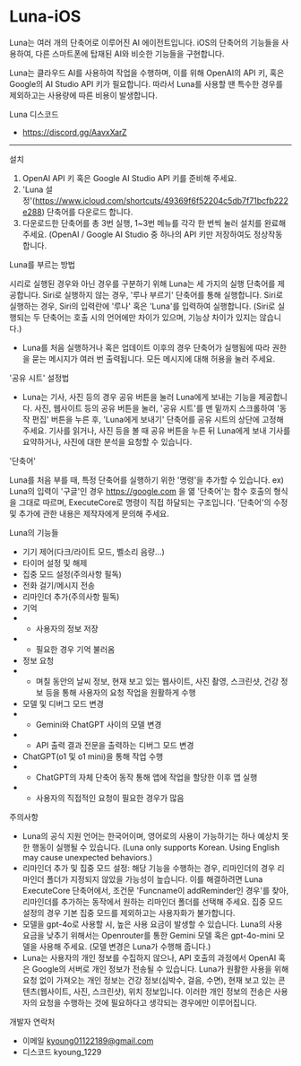 # Luna-iOS
Luna는 여러 개의 단축어로 이루어진 AI 에이전트입니다. iOS의 단축어의 기능들을 사용하여, 다른 스마트폰에 탑재된 AI와 비슷한 기능들을 구현합니다.

Luna는 클라우드 AI를 사용하여 작업을 수행하며, 이를 위해 OpenAI의 API 키, 혹은 Google의 AI Studio API 키가 필요합니다. 따라서 Luna를 사용할 땐 특수한 경우를 제외하고는 사용량에 따른 비용이 발생합니다.


Luna 디스코드
- https://discord.gg/AavxXarZ

----------------

설치

1. OpenAI API 키 혹은 Google AI Studio API 키를 준비해 주세요.
2. 'Luna 설정'(https://www.icloud.com/shortcuts/49369f6f52204c5db7f71bcfb222e288) 단축어를 다운로드 합니다.
3. 다운로드한 단축어를 총 3번 실행, 1~3번 메뉴를 각각 한 번씩 눌러 설치를 완료해 주세요. (OpenAI / Google AI Studio 중 하나의 API 키만 저장하여도 정상작동 합니다.



Luna를 부르는 방법

시리로 실행된 경우와 아닌 경우를 구분하기 위해 Luna는 세 가지의 실행 단축어를 제공합니다.
Siri로 실행하지 않는 경우, '루나 부르기' 단축어를 통해 실행합니다.
Siri로 실행하는 경우, Siri의 입력란에 '루나' 혹은 'Luna'를 입력하여 실행합니다. (Siri로 실행되는 두 단축어는 호출 시의 언어에만 차이가 있으며, 기능상 차이가 있지는 않습니다.)
+ Luna를 처음 실행하거나 혹은 업데이트 이후의 경우 단축어가 실행됨에 따라 권한을 묻는 메시지가 여러 번 출력됩니다. 모든 메시지에 대해 허용을 눌러 주세요.

'공유 시트' 설정법
- Luna는 기사, 사진 등의 경우 공유 버튼을 눌러 Luna에게 보내는 기능을 제공합니다. 사진, 웹사이트 등의 공유 버튼을 눌러, '공유 시트'를 맨 밑까지 스크롤하여 '동작 편집' 버튼을 누른 후, 'Luna에게 보내기' 단축어를 공유 시트의 상단에 고정해 주세요.
기사를 읽거나, 사진 등을 볼 때 공유 버튼을 누른 뒤 Luna에게 보내 기사를 요약하거나, 사진에 대한 분석을 요청할 수 있습니다.

'단축어'

Luna를 처음 부를 때, 특정 단축어를 실행하기 위한 '명령'을 추가할 수 있습니다.
ex) Luna의 입력이 '구글'인 경우 https://google.com 을 엶
'단축어'는 함수 호출의 형식을 그대로 따르며, ExecuteCore로 명령이 직접 하달되는 구조입니다.
'단축어'의 수정 및 추가에 관한 내용은 제작자에게 문의해 주세요.

Luna의 기능들

- 기기 제어(다크/라이트 모드, 벨소리 음량...)
- 타이머 설정 및 해제
- 집중 모드 설정(주의사항 필독)
- 전화 걸기/메시지 전송
- 리마인더 추가(주의사항 필독)
- 기억
- - 사용자의 정보 저장
- - 필요한 경우 기억 불러옴
- 정보 요청
- - 며칠 동안의 날씨 정보, 현재 보고 있는 웹사이트, 사진 촬영, 스크린샷, 건강 정보 등을 통해 사용자의 요청 작업을 원활하게 수행
- 모델 및 디버그 모드 변경
- - Gemini와 ChatGPT 사이의 모델 변경
- - API 출력 결과 전문을 출력하는 디버그 모드 변경
- ChatGPT(o1 및 o1 mini)을 통해 작업 수행
- - ChatGPT의 자체 단축어 동작 통해 앱에 작업을 할당한 이후 앱 실행
- - 사용자의 직접적인 요청이 필요한 경우가 많음

주의사항

- Luna의 공식 지원 언어는 한국어이며, 영어로의 사용이
가능하기는 하나 예상치 못한 행동이 실행될 수 있습니다. (Luna only supports Korean. Using English may cause unexpected behaviors.)
- 리마인더 추가 및 집중 모드 설정: 해당 기능을 수행하는 경우, 리마인더의 경우 리마인더 폴더가 지정되지 않았을 가능성이 높습니다. 이를 해결하려면 Luna ExecuteCore 단축어에서, 조건문 'Funcname이 addReminder인 경우'를 찾아, 리마인더를 추가하는 동작에서 원하는 리마인더 폴더를 선택해 주세요. 집중 모드 설정의 경우 기본 집중 모드를 제외하고는 사용자화가 불가합니다.
- 모델을 gpt-4o로 사용할 시, 높은 사용 요금이 발생할 수 있습니다. Luna의 사용 요금을 낮추기 위해서는 Openrouter를 통한 Gemini 모델 혹은 gpt-4o-mini 모델을 사용해 주세요. (모델 변경은 Luna가 수행해 줍니다.)
- Luna는 사용자의 개인 정보를 수집하지 않으나, API 호출의 과정에서 OpenAI 혹은 Google의 서버로 개인 정보가 전송될 수 있습니다. Luna가 원활한 사용을 위해 요청 없이 가져오는 개인 정보는 건강 정보(심박수, 걸음, 수면), 현재 보고 있는 콘텐츠(웹사이트, 사진, 스크린샷), 위치 정보입니다. 이러한 개인 정보의 전송은 사용자의 요청을 수행하는 것에 필요하다고 생각되는 경우에만 이루어집니다. 

개발자 연락처

- 이메일 kyoung01122189@gmail.com
- 디스코드 kyoung_1229
